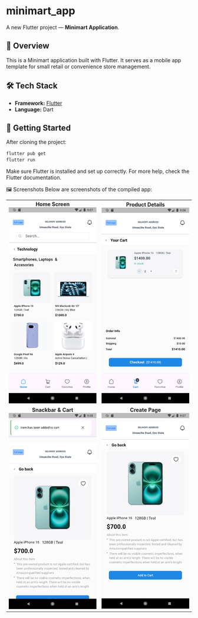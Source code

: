# minimart_app

A new Flutter project — **Minimart Application**.

## 📱 Overview

This is a Minimart application built with Flutter. It serves as a mobile app template for small retail or convenience store management.

## 🛠️ Tech Stack

- **Framework:** [Flutter](https://flutter.dev)
- **Language:** Dart

## 🚀 Getting Started

After cloning the project:

```bash
flutter pub get
flutter run      
```

Make sure Flutter is installed and set up correctly. For more help, check the Flutter documentation.

🖼️ Screenshots
Below are screenshots of the compiled app:

<table> <tr> <td align="center"> <strong>Home Screen</strong><br> <img src="screenshots/screenshot1.png" width="250" alt="Home Screen"> </td> <td align="center"> <strong>Product Details</strong><br> <img src="screenshots/screenshot2.png" width="250" alt="Product Details"> </td> </tr> <tr> <td align="center"> <strong>Snackbar & Cart</strong><br> <img src="screenshots/screenshot3.png" width="250" alt="Snackbar and Cart"> </td> <td align="center"> <strong>Create Page</strong><br> <img src="screenshots/screenshot4.png" width="250" alt="Create Page"> </td> </tr> </table>